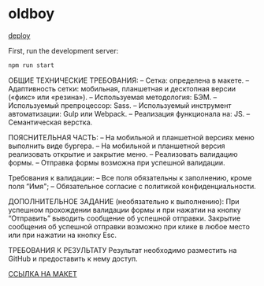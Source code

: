 # oldboy
[deploy](https://elizavetabiryukova.github.io/oldboy/dist/)


First, run the development server:

```bash
npm run start
```

ОБЩИЕ ТЕХНИЧЕСКИЕ ТРЕБОВАНИЯ:
– Сетка: определена в макете.
– Адаптивность сетки: мобильная, планшетная и десктопная версии («фикс» или «резина»).
– Используемая методология: БЭМ.
– Используемый препроцессор: Sass.
– Используемый инструмент автоматизации: Gulp или Webpack.
– Реализация функционала на: JS.
– Семантическая верстка.

ПОЯСНИТЕЛЬНАЯ ЧАСТЬ:
– На мобильной и планшетной версиях меню выполнить виде бургера.
– На мобильной и планшетной версия реализовать открытие и закрытие меню.
– Реализовать валидацию формы.
– Отправка формы возможна при успешной валидации.

Требования к валидации:
– Все поля обязательны к заполнению, кроме поля “Имя";
– Обязательное согласие с политикой конфиденциальности.

ДОПОЛНИТЕЛЬНОЕ ЗАДАНИЕ (необязательно к выполнению):
При успешном прохождении валидации формы и при нажатии на кнопку “Отправить” выводить сообщение об успешной отправки.
Закрытие сообщения об успешной отправки возможно при клике в любое место или при нажатии на кнопку Esc.

ТРЕБОВАНИЯ К РЕЗУЛЬТАТУ
Результат необходимо разместить на GitHub и предоставить к нему доступ.

[ССЫЛКА НА МАКЕТ](https://www.figma.com/file/tF0AumPZrvskmrDy3rRKrm/Oldboy-(test-1)-(Copy)?type=design&node-id=0%3A1&mode=design&t=Ba5U4Vkw8sAYQfW9-1)